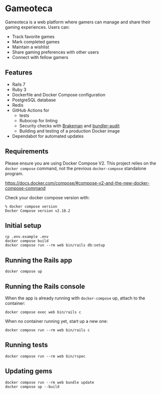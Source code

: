 # Gameoteca


Gameoteca is a web platform where gamers can manage and share their gaming experiences. Users can:

- Track favorite games
- Mark completed games
- Maintain a wishlist
- Share gaming preferences with other users
- Connect with fellow gamers


## Features

* Rails 7
* Ruby 3
* Dockerfile and Docker Compose configuration
* PostgreSQL database
* Redis
* GitHub Actions for
  * tests
  * Rubocop for linting
  * Security checks with [Brakeman](https://github.com/presidentbeef/brakeman) and [bundler-audit](https://github.com/rubysec/bundler-audit)
  * Building and testing of a production Docker image
* Dependabot for automated updates

## Requirements

Please ensure you are using Docker Compose V2. This project relies on the `docker compose` command, not the previous `docker-compose` standalone program.

https://docs.docker.com/compose/#compose-v2-and-the-new-docker-compose-command

Check your docker compose version with:

```
% docker compose version
Docker Compose version v2.10.2
```

## Initial setup

```
cp .env.example .env
docker compose build
docker compose run --rm web bin/rails db:setup
```

## Running the Rails app

```
docker compose up
```

## Running the Rails console

When the app is already running with `docker-compose` up, attach to the container:

```
docker compose exec web bin/rails c
```

When no container running yet, start up a new one:

```
docker compose run --rm web bin/rails c
```

## Running tests

```
docker compose run --rm web bin/rspec
```

## Updating gems

```
docker compose run --rm web bundle update
docker compose up --build
```

